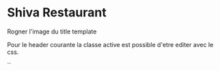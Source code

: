# Shiva Restaurant

Rogner l'image du title template

Pour le header courante la classe active est possible d'etre editer avec le css.

``